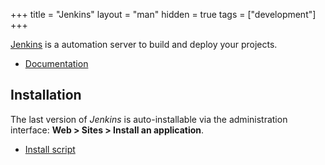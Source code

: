 +++
title = "Jenkins"
layout = "man"
hidden = true
tags = ["development"]
+++

[Jenkins](https://jenkins.io/) is a automation server to build and deploy your projects.

- [Documentation](https://www.jenkins.io/doc/book/)

## Installation

The last version of *Jenkins* is auto-installable via the administration interface: **Web > Sites > Install an application**.

- [Install script](https://admin.alwaysdata.com/site/application/script/77/detail/)
